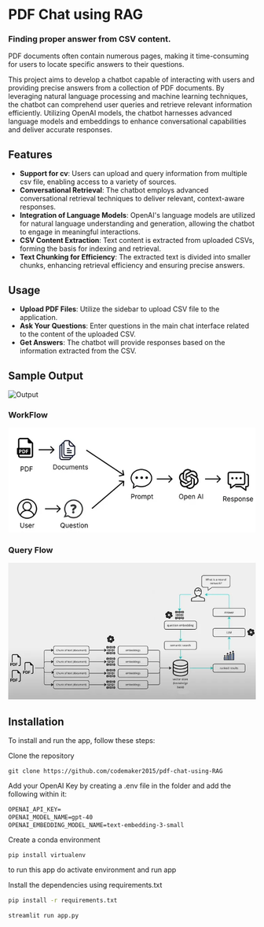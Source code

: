 # PDF Chat using RAG

### Finding proper answer from CSV content.

PDF documents often contain numerous pages, making it time-consuming for users to locate specific answers to their questions. 

This project aims to develop a chatbot capable of interacting with users and providing precise answers from a collection of PDF documents. By leveraging natural language processing and machine learning techniques, the chatbot can comprehend user queries and retrieve relevant information efficiently. Utilizing OpenAI models, the chatbot harnesses advanced language models and embeddings to enhance conversational capabilities and deliver accurate responses.

## Features

- **Support for cv**: Users can upload and query information from multiple csv file, enabling access to a variety of sources.  
- **Conversational Retrieval**: The chatbot employs advanced conversational retrieval techniques to deliver relevant, context-aware responses.  
- **Integration of Language Models**: OpenAI's language models are utilized for natural language understanding and generation, allowing the chatbot to engage in meaningful interactions.  
- **CSV Content Extraction**: Text content is extracted from uploaded CSVs, forming the basis for indexing and retrieval.  
- **Text Chunking for Efficiency**: The extracted text is divided into smaller chunks, enhancing retrieval efficiency and ensuring precise answers.  

## Usage

- **Upload PDF Files**: Utilize the sidebar to upload CSV file to the application.  
- **Ask Your Questions**: Enter questions in the main chat interface related to the content of the uploaded CSV.  
- **Get Answers**: The chatbot will provide responses based on the information extracted from the CSV.  

## Sample Output
![Output](demos/demo_min.gif)

### WorkFlow
![WorkFlow](workflow.png)

### Query Flow
![Query Flow](queryflow.png)


## Installation

To install and run the app, follow these steps:

Clone the repository 

```
git clone https://github.com/codemaker2015/pdf-chat-using-RAG
```

Add your OpenAI Key by creating a .env file in the folder and add the following within it:

```
OPENAI_API_KEY=
OPENAI_MODEL_NAME=gpt-40
OPENAI_EMBEDDING_MODEL_NAME=text-embedding-3-small
```

Create a conda environment 

```
pip install virtualenv
```

to run this app do activate environment and run app


Install the dependencies using requirements.txt

```bash
pip install -r requirements.txt
```

```
streamlit run app.py
```


